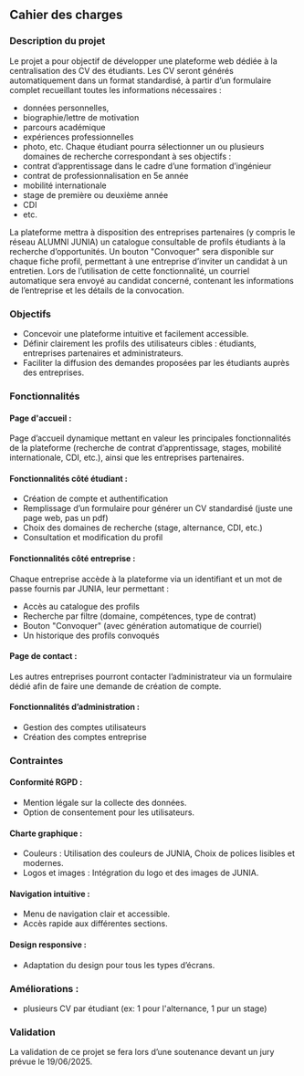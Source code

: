 ## Cahier des charges

### Description du projet
Le projet a pour objectif de développer une plateforme web dédiée à la centralisation des CV
des étudiants. Les CV seront générés automatiquement dans un format standardisé, à partir d’un
formulaire complet recueillant toutes les informations nécessaires : 
- données personnelles,
- biographie/lettre de motivation
- parcours académique
- expériences professionnelles
- photo, etc.
Chaque étudiant pourra sélectionner un ou plusieurs domaines de recherche correspondant à
ses objectifs : 
- contrat d’apprentissage dans le cadre d’une formation d’ingénieur
- contrat de professionnalisation en 5e année
- mobilité internationale
- stage de première ou deuxième année
- CDI
- etc.

La plateforme mettra à disposition des entreprises partenaires (y compris le réseau ALUMNI
JUNIA) un catalogue consultable de profils étudiants à la recherche d’opportunités. Un bouton
"Convoquer" sera disponible sur chaque fiche profil, permettant à une entreprise d’inviter un
candidat à un entretien. Lors de l’utilisation de cette fonctionnalité, un courriel automatique
sera envoyé au candidat concerné, contenant les informations de l’entreprise et les détails de la
convocation.

### Objectifs
- Concevoir une plateforme intuitive et facilement accessible.
- Définir clairement les profils des utilisateurs cibles : étudiants, entreprises partenaires
   et administrateurs.
- Faciliter la diffusion des demandes proposées par les étudiants auprès des entreprises.

### Fonctionnalités
#### Page d'accueil :
Page d’accueil dynamique mettant en valeur les principales fonctionnalités de la plateforme (recherche de contrat d’apprentissage, stages, mobilité internationale, CDI, etc.), ainsi que les entreprises partenaires. 

#### Fonctionnalités côté étudiant :
- Création de compte et authentification
- Remplissage d’un formulaire pour générer un CV standardisé (juste une page web, pas un pdf)
- Choix des domaines de recherche (stage, alternance, CDI, etc.)
- Consultation et modification du profil 

#### Fonctionnalités côté entreprise :
Chaque entreprise accède à la plateforme via un identifiant et un mot de passe fournis
par JUNIA, leur permettant :
- Accès au catalogue des profils
- Recherche par filtre (domaine, compétences, type de contrat)
- Bouton "Convoquer" (avec génération automatique de courriel)
- Un historique des profils convoqués

#### Page de contact :
Les autres entreprises pourront contacter l’administrateur via un formulaire dédié afin
de faire une demande de création de compte. 

#### Fonctionnalités d’administration :
- Gestion des comptes utilisateurs
- Création des comptes entreprise 

### Contraintes
#### Conformité RGPD :
- Mention légale sur la collecte des données.
- Option de consentement pour les utilisateurs.

#### Charte graphique :
- Couleurs : Utilisation des couleurs de JUNIA, Choix de polices lisibles et
modernes.
- Logos et images : Intégration du logo et des images de JUNIA.

#### Navigation intuitive :
- Menu de navigation clair et accessible.
- Accès rapide aux différentes sections.

#### Design responsive :
- Adaptation du design pour tous les types d’écrans.

### Améliorations :
- plusieurs CV par étudiant (ex: 1 pour l'alternance, 1 pur un stage)

### Validation
La validation de ce projet se fera lors d’une soutenance devant un jury prévue le 19/06/2025. 
